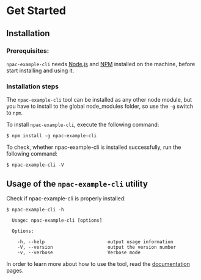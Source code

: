 # Get Started

## Installation

### Prerequisites:

`npac-example-cli` needs [Node.js](http://nodejs.org/) and [NPM](https://npmjs.org/) installed on the machine, before start installing and using it.

### Installation steps

The `npac-example-cli` tool can be installed as any other node module, but you have to install to the global node_modules folder, so use the `-g` switch to `npm`.

To install `npac-example-cli`, execute the following command:

    $ npm install -g npac-example-cli

To check, whether npac-example-cli is installed successfully, run the following command:

    $ npac-example-cli -V


## Usage of the `npac-example-cli` utility

Check if npac-example-cli is properly installed:

    $ npac-example-cli -h

      Usage: npac-example-cli [options]

      Options:

        -h, --help                       output usage information
        -V, --version                    output the version number
        -v, --verbose                    Verbose mode


In order to learn more about how to use the tool,
read the [documentation](documentation.html) pages.
